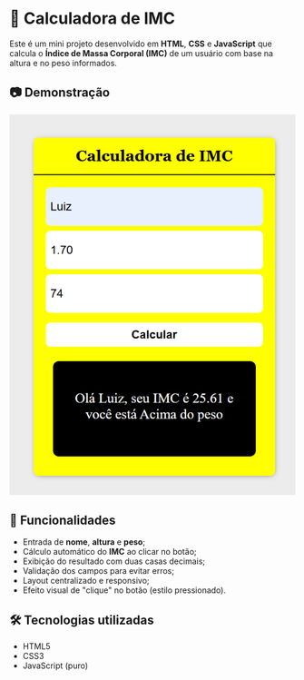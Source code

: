 # 🧮 Calculadora de IMC

Este é um mini projeto desenvolvido em **HTML**, **CSS** e **JavaScript** que calcula o **Índice de Massa Corporal (IMC)** de um usuário com base na altura e no peso informados.

## 📷 Demonstração

![Demo da Calculadora de IMC](img/Captura%20de%20tela%202025-07-17%20212949.png)

## 🚀 Funcionalidades

- Entrada de **nome**, **altura** e **peso**;
- Cálculo automático do **IMC** ao clicar no botão;
- Exibição do resultado com duas casas decimais;
- Validação dos campos para evitar erros;
- Layout centralizado e responsivo;
- Efeito visual de "clique" no botão (estilo pressionado).

## 🛠️ Tecnologias utilizadas

- HTML5
- CSS3
- JavaScript (puro)
